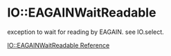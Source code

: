 # IO::EAGAINWaitReadable

exception to wait for reading by EAGAIN. see IO.select.


[IO::EAGAINWaitReadable Reference](https://ruby-doc.org/core-2.6/IO/EAGAINWaitReadable.html)